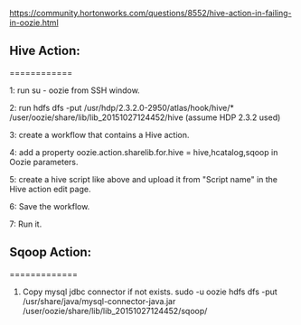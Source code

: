https://community.hortonworks.com/questions/8552/hive-action-in-failing-in-oozie.html

## Hive Action:
============

1: run su - oozie from SSH window.

2: run hdfs dfs -put /usr/hdp/2.3.2.0-2950/atlas/hook/hive/* /user/oozie/share/lib/lib_20151027124452/hive (assume HDP 2.3.2 used)

3: create a workflow that contains a Hive action.

4: add a property oozie.action.sharelib.for.hive = hive,hcatalog,sqoop in Oozie parameters.

5: create a hive script like above and upload it from "Script name" in the Hive action edit page.

6: Save the workflow.

7: Run it.

## Sqoop Action:
=============

1. Copy mysql jdbc connector if not exists.
   sudo -u oozie hdfs dfs -put /usr/share/java/mysql-connector-java.jar /user/oozie/share/lib/lib_20151027124452/sqoop/
   




